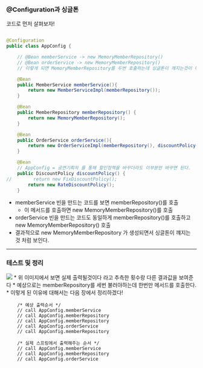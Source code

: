 ### @Configuration과 싱글톤
코드로 먼저 살펴보자!
``` java

@Configuration
public class AppConfig {

    // @Bean memberService -> new MemoryMemberRepository()
    // @Bean orderService -> new MemoryMemberRepository()
    // 이렇게 되면 MemoryMemberRepository를 두번 호출하는데 싱글톤이 깨지는것이 아니냐?

    @Bean
    public MemberService memberService(){
        return new MemberServiceImpl(memberRepository());
    }

    @Bean
    public MemberRepository memberRepository() {
        return new MemoryMemberRepository();
    }

    @Bean
    public OrderService orderService(){
        return new OrderServiceImpl(memberRepository(), discountPolicy());
    }

    @Bean
    // AppConfig = 공연기획자 를 통해 할인정책을 바꾸더라도 이부분만 바꾸면 된다.
    public DiscountPolicy discountPolicy() {
//        return new FixDiscountPolicy();
        return new RateDiscountPolicy();
    }

```
* memberService 빈을 만드는 코드를 보면 memberRepository()를 호출
  * 이 메서드를 호출하면 new MemoryMemberRepository()를 호출
* orderService 빈을 만드는 코드도 동일하게 memberRepository()를 호출하고 new MemoryMemberRepository() 호출
* 결과적으로 new MemoryMemberRepository 가 생성되면서 싱글톤이 꺠지는 것 처럼 보인다.

----

### 테스트 및 정리
<img src = https://user-images.githubusercontent.com/32288986/128882029-78ad4ac1-7450-40f0-8aa6-036c42e467c4.png>
* 위 이미지에서 보면 실제 출력될것이다 라고 추측한 횟수랑 다른 결과값을 보여준다
* 예상으로는 memberRepository를 세번 불러야하는데 한번만 메서드를 호출한다.
* 이렇게 된 이유에 대해서는 다음 장에서 정리하겠다!

```
    /* 예상 출력순서 */
    // call AppConfig.memberService
    // call AppConfig.memberRepository
    // call AppConfig.memberRepository
    // call AppConfig.orderService
    // call AppConfig.memberRepository
    
    /* 실제 스프링에서 출력해주는 순서 */
    // call AppConfig.memberService
    // call AppConfig.memberRepository
    // call AppConfig.orderService
    
```
